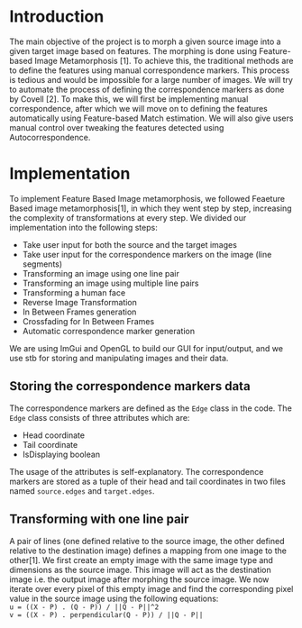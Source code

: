# Introduction
The main objective of the project is to morph a given source image into a given target image based on features. The morphing is done using Feature-based Image Metamorphosis [1]. To achieve this, the traditional methods are to define the features using manual correspondence markers. This process is tedious and would be impossible for a large number of images. We will try to automate the process of defining the correspondence markers as done by Covell [2].
To make this, we will first be implementing manual correspondence, after which we will move on to defining the features automatically using Feature-based Match estimation. We will also give users manual control over tweaking the features detected using Autocorrespondence.

# Implementation
To implement Feature Based Image metamorphosis, we followed Feaeture Based image metamorphosis[1], in which they went step by step, increasing the complexity of transformations at every step. 
We divided our implementation into the following steps:
- Take user input for both the source and the target images
- Take user input for the correspondence markers on the image (line segments)
- Transforming an image using one line pair
- Transforming an image using multiple line pairs
- Transforming a human face
- Reverse Image Transformation
- In Between Frames generation
- Crossfading for In Between Frames
- Automatic correspondence marker generation

We are using ImGui and OpenGL to build our GUI for input/output, and we use stb for storing and manipulating images and their data. 

## Storing the correspondence markers data
The correspondence markers are defined as the `Edge` class in the code. The `Edge` class consists of three attributes which are:
- Head coordinate
- Tail coordinate
- IsDisplaying boolean

The usage of the attributes is self-explanatory. The correspondence markers are stored as a tuple of their head and tail coordinates in two files named `source.edges` and `target.edges`.

## Transforming with one line pair
A pair of lines (one defined relative to the source image, the other defined relative to the destination image) defines a mapping from one image to the other[1]. 
We first create an empty image with the same image type and dimensions as the source image. This image will act as the destination image i.e. the output image after morphing the source image. We now iterate over every pixel of this empty image and find the corresponding pixel value in the source image using the following equations:
<br>
`u = ((X - P) . (Q - P)) / ||Q - P||^2`
<br>
`v = ((X - P) . perpendicular(Q - P)) / ||Q - P||`


